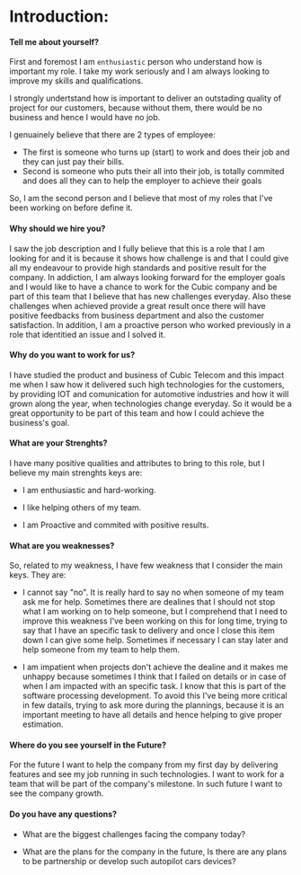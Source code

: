 # Introduction:

#### Tell me about yourself?
First and foremost I am ```enthusiastic``` person who understand how is important my role. I take my work seriously and I am always looking to improve my skills and qualifications.

I strongly undertstand how is important to deliver an outstading quality of project for our customers, because without them, there would be no business and hence I would have no job.

I genuainely believe that there are 2 types of employee:
 - The first is someone who turns up (start) to work and does their job and  they can just pay their bills.
 - Second is someone who puts their all into their job, is totally commited and does all they can to help the employer to achieve their goals

 So, I am the second person and I believe that most of my roles that I've been working on before define it.


 #### Why should we hire you?
 I saw the job description and I fully believe that this is a role that I am looking for and it is because it shows how challenge is and that I could give all my endeavour to provide high standards and positive result for the company. In addiction, I am always looking forward for the employer goals and I would like to have a chance to work for the Cubic company and be part of this team that I believe that has new challenges everyday.
 Also these challenges when achieved provide a great result once there will have positive feedbacks from business department and also the customer satisfaction.
In addition, I am a proactive person who worked previously in a role that identitied an issue and I solved it.

#### Why do you want to work for us?
I have studied the product and business of Cubic Telecom and this impact me when I saw how it delivered such high technologies for the customers, by providing IOT and comunication for automotive industries and how it will grown along the year, when technologies change everyday. So it would be a great opportunity to be part of this team and how I could achieve the business's goal.


#### What are your Strenghts?

I have many positive qualities and attributes to bring to this role, but I believe my main strenghts keys are:

- I am enthusiastic and hard-working.

- I like helping others of my team.

- I am Proactive and commited with positive results.


#### What are you weaknesses?
So, related to my weakness, I have few weakness that I consider the main keys. They are:
- I cannot say "no". It is really hard to say no when someone of my team ask me for help. Sometimes there are dealines that I should not stop what I am working on to help someone, but I comprehend that I need to improve this weakness I've been working on this for long time, trying to say that I have an specific task to delivery and once I close this item down I can give some help. Sometimes if necessary I can stay later and help someone from my team to help them.

- I am impatient when projects don't achieve the dealine and it makes me unhappy because sometimes I think that I failed on details or in case of when I am impacted with an specific task. I know  that this is part of the software processing development. To avoid this I've being more critical in few datails, trying to ask more during the plannings, because it is an important meeting to have all details and hence helping to give proper estimation.


#### Where do you see yourself in the Future?
For the future I want to help the company from my first day by delivering features and see my job running in such technologies. I want to work for a team that will be part of the company's milestone. In such future I want to see the company growth.


#### Do you have any questions?
- What are the biggest challenges facing the company today?

- What are the plans for the company in the future, Is there are any plans to be partnership or develop such autopilot cars devices?
